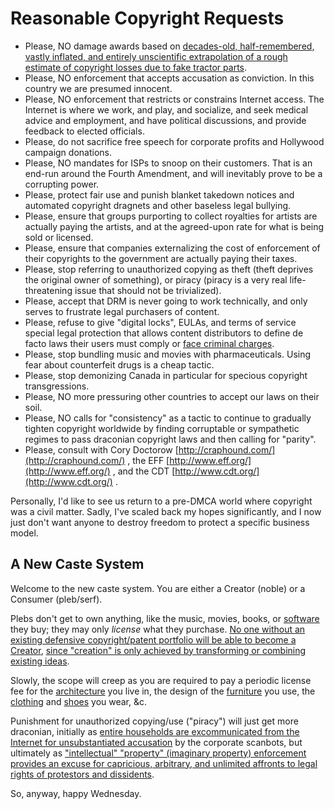 Reasonable Copyright Requests
=============================

* Please, NO damage awards based on [decades-old, half-remembered, vastly inflated, and entirely unscientific extrapolation of a rough estimate of copyright losses due to fake tractor parts](https://boingboing.net/2009/09/14/patrys-moral-panics.html "Patry's MORAL PANICS AND THE COPYRIGHT WARS: elegant, calm, reasonable history of the copyfight / Boing Boing").
* Please, NO enforcement that accepts accusation as conviction. In this country we are presumed innocent.
* Please, NO enforcement that restricts or constrains Internet access. The Internet is where we work, and play, and socialize, and seek medical advice and employment, and have political discussions, and provide feedback to elected officials.
* Please, do not sacrifice free speech for corporate profits and Hollywood campaign donations.
* Please, NO mandates for ISPs to snoop on their customers. That is an end-run around the Fourth Amendment, and will inevitably prove to be a corrupting power.
* Please, protect fair use and punish blanket takedown notices and automated copyright dragnets and other baseless legal bullying.
* Please, ensure that groups purporting to collect royalties for artists are actually paying the artists, and at the agreed-upon rate for what is being sold or licensed.
* Please, ensure that companies externalizing the cost of enforcement of their copyrights to the government are actually paying their taxes.
* Please, stop referring to unauthorized copying as theft (theft deprives the original owner of something), or piracy (piracy is a very real life-threatening issue that should not be trivialized).
* Please, accept that DRM is never going to work technically, and only serves to frustrate legal purchasers of content.
* Please, refuse to give "digital locks", EULAs, and terms of service special legal protection that allows content distributors to define de facto laws their users must comply or [face criminal charges](https://www.techdirt.com/articles/20101022/01570011536/judge-refuses-to-dismiss-criminal-charges-for-violating-ticketmaster-s-terms-of-service-trial-moves-forward.shtml).
* Please, stop bundling music and movies with pharmaceuticals. Using fear about counterfeit drugs is a cheap tactic.
* Please, stop demonizing Canada in particular for specious copyright transgressions.
* Please, NO more pressuring other countries to accept our laws on their soil.
* Please, NO calls for "consistency" as a tactic to continue to gradually tighten copyright worldwide by finding corruptable or sympathetic regimes to pass draconian copyright laws and then calling for "parity".
* Please, consult with Cory Doctorow [http://craphound.com/](http://craphound.com/) , the EFF [http://www.eff.org/](http://www.eff.org/) , and the CDT [http://www.cdt.org/](http://www.cdt.org/) .

Personally, I'd like to see us return to a pre-DMCA world where copyright was a civil matter. Sadly, I've scaled back my hopes significantly, and I now just don't want anyone to destroy freedom to protect a specific business model.

A New Caste System
------------------

Welcome to the new caste system. You are either a Creator (noble) or a Consumer (pleb/serf).

Plebs don't get to own anything, like the music, movies, books, or [software](http://www.eff.org/deeplinks/2010/09/magic-words-trump-user-rights-ninth-circuit-ruling) they buy; they may only _license_ what they purchase. [No one without an existing defensive copyright/patent portfolio will be able to become a Creator](http://consumerist.com/2010/09/the-george-lucas-death-star-tries-to-obliterate-my-startup.html), [since "creation" is only achieved by transforming or combining existing ideas](http://binarybonsai.com/2010/09/18/george-lucas-stole-chewbacca-but-its-okay/).

Slowly, the scope will creep as you are required to pay a periodic license fee for the [architecture](http://www.critiquethis.us/2009/07/31/%C2%A9-architecture-copyright-infringement/) you live in, the design of the [furniture](http://www.iptrademarkattorney.com/2008/06/los-angeles-copyright-attorney-furniture-copyright-infringement-bed-chest-corzine.html) you use, the [clothing](http://www.copyright.gov/docs/regstat072706.html) and [shoes](http://yro.slashdot.org/story/10/09/09/2248221/Swedish-Police-Shoe-Database-May-Tread-On-Copyright?from=rss&utm_source=feedburner&utm_medium=feed&utm_campaign=Feed:+Slashdot/slashdotYourRightsOnline+(Slashdot:+Your+Rights+Online)) you wear, &c.

Punishment for unauthorized copying/use ("piracy") will just get more draconian, initially as [entire households are excommunicated from the Internet for unsubstantiated accusation](http://www.boingboing.net/2010/09/15/uk-government-hands.html?utm_source=feedburner&utm_medium=feed&utm_campaign=Feed:+boingboing/iBag+(Boing+Boing)&utm_content=Google+Reader) by the corporate scanbots, but ultimately as ["intellectual" "property" (imaginary property) enforcement provides an excuse for capricious, arbitrary, and unlimited affronts to legal rights of protestors and dissidents](http://www.eff.org/deeplinks/2010/09/jack-booted-thugs-and-copyright-enforcement).

So, anyway, happy Wednesday.
